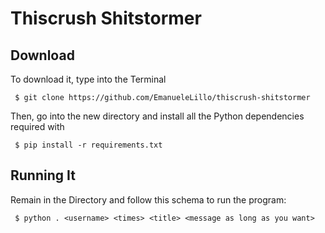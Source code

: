 # Thiscrush Shitstormer

## Download

To download it, type into the Terminal

``` $ git clone https://github.com/EmanueleLillo/thiscrush-shitstormer```

Then, go into the new directory and install all the Python dependencies required with

``` $ pip install -r requirements.txt```

## Running It

Remain in the Directory and follow this schema to run the program:

``` $ python . <username> <times> <title> <message as long as you want>```
